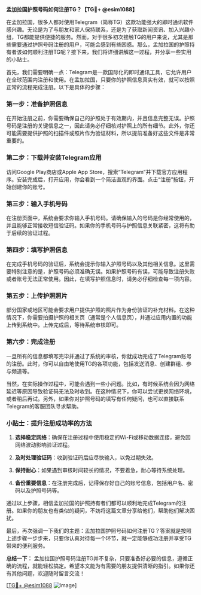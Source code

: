 **孟加拉国护照号码如何注册TG？【TG💪+ @esim1088】**

在孟加拉国，很多人都对使用Telegram（简称TG）这款功能强大的即时通讯软件感兴趣。无论是为了与朋友和家人保持联系，还是为了获取新闻资讯、加入兴趣小组，TG都能提供便捷的服务。然而，对于很多初次接触TG的用户来说，尤其是那些需要通过护照号码注册的用户，可能会感到有些困惑。那么，孟加拉国的护照持有者该如何顺利注册TG呢？接下来，我们将详细讲解这一过程，并分享一些实用的小贴士。

首先，我们需要明确一点：Telegram是一款国际化的即时通讯工具，它允许用户在全球范围内注册和使用。在孟加拉国，只要你的护照信息真实有效，就可以按照正常的流程完成注册。以下是具体的步骤：

### 第一步：准备护照信息

在开始注册之前，你需要确保自己的护照处于有效期内，并且信息完整无误。护照号码是注册的关键信息之一，因此请务必仔细核对护照上的所有细节。此外，你还可能需要提供护照的扫描件或照片作为验证材料，所以提前准备好这些文件是非常重要的。

### 第二步：下载并安装Telegram应用

访问Google Play商店或Apple App Store，搜索“Telegram”并下载官方应用程序。安装完成后，打开应用，你会看到一个简洁直观的界面。点击“注册”按钮，开始创建你的账号。

### 第三步：输入手机号码

在注册页面中，系统会要求你输入手机号码。请确保输入的号码是你经常使用的，并且能够正常接收短信验证码。如果你的手机号码与护照信息关联紧密，这将有助于后续的验证过程。

### 第四步：填写护照信息

在完成手机号码的验证后，系统会提示你输入护照号码以及其他相关信息。这里需要特别注意的是，护照号码必须准确无误。如果护照号码有误，可能导致注册失败或者账号无法正常使用。因此，在填写护照信息时，请务必仔细检查每一项内容。

### 第五步：上传护照照片

部分国家或地区可能会要求用户提供护照的照片作为身份验证的补充材料。在这种情况下，你需要拍摄护照的相关页（通常是个人信息页），并通过应用内置的功能上传到系统中。上传完成后，等待系统审核即可。

### 第六步：完成注册

一旦所有的信息都填写完毕并通过了系统的审核，你就成功完成了Telegram账号的注册。此时，你可以自由地使用TG的各项功能，包括发送消息、创建群组、参与频道等。

当然，在实际操作过程中，可能会遇到一些小问题。比如，有时候系统会因为网络延迟等原因导致验证码无法及时收到。在这种情况下，你可以尝试更换网络环境，或者稍后再试。另外，如果你对护照号码的填写有任何疑问，也可以直接联系Telegram的客服团队寻求帮助。

### 小贴士：提升注册成功率的方法

1. **选择稳定网络**：确保在注册过程中使用稳定的Wi-Fi或移动数据连接，避免因网络波动影响验证过程。
   
2. **及时处理验证码**：收到验证码后应尽快输入，以免过期失效。

3. **保持耐心**：如果遇到审核时间较长的情况，不要着急，耐心等待系统处理。

4. **备份重要信息**：在注册完成后，记得保存好自己的账号信息，包括用户名、密码以及护照号码等。

通过以上步骤，相信孟加拉国的护照持有者们都可以顺利地完成Telegram的注册。如果你的朋友也有类似的疑问，不妨将这篇文章分享给他们，帮助他们解决困扰。

最后，再次强调一下我们的主题：孟加拉国护照号码如何注册TG？答案就是按照上述步骤一步步来，只要你认真对待每一个环节，就一定能够成功注册并享受TG带来的便利服务。

**总结一下：** 孟加拉国护照号码注册TG并不复杂，只要准备好必要的信息，遵循正确的流程，就能轻松搞定。希望本文能为有需要的朋友提供清晰的指引。如果你还有其他问题，欢迎随时留言交流！

[[TG💪+ @esim1088](https://t.me/s/esim1088) ![Image](https://i.postimg.cc/4NQfJmqS/Snipaste-2025-05-13-00-14-12.png)]